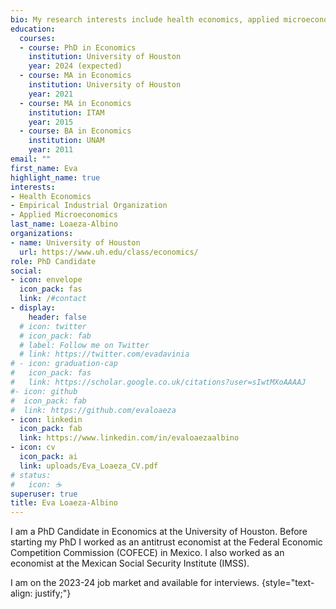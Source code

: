 ```yaml
---
bio: My research interests include health economics, applied microeconomics and empirical industrial organization. 
education:
  courses:
  - course: PhD in Economics
    institution: University of Houston
    year: 2024 (expected)
  - course: MA in Economics
    institution: University of Houston
    year: 2021
  - course: MA in Economics
    institution: ITAM
    year: 2015
  - course: BA in Economics
    institution: UNAM
    year: 2011
email: ""
first_name: Eva
highlight_name: true
interests:
- Health Economics
- Empirical Industrial Organization
- Applied Microeconomics
last_name: Loaeza-Albino
organizations:
- name: University of Houston
  url: https://www.uh.edu/class/economics/
role: PhD Candidate
social:
- icon: envelope
  icon_pack: fas
  link: /#contact
- display:
    header: false
  # icon: twitter
  # icon_pack: fab
  # label: Follow me on Twitter
  # link: https://twitter.com/evadavinia
# - icon: graduation-cap
#   icon_pack: fas
#   link: https://scholar.google.co.uk/citations?user=sIwtMXoAAAAJ
#- icon: github
#  icon_pack: fab
#  link: https://github.com/evaloaeza
- icon: linkedin
  icon_pack: fab
  link: https://www.linkedin.com/in/evaloaezaalbino
- icon: cv
  icon_pack: ai
  link: uploads/Eva_Loaeza_CV.pdf
# status:
#   icon: ☕️
superuser: true
title: Eva Loaeza-Albino
---
```


I am a PhD Candidate in Economics at the University of Houston. Before starting my PhD I worked as an antitrust economist at the Federal Economic Competition Commission (COFECE) in Mexico. I also worked as an economist at the Mexican Social Security Institute (IMSS).  

I am on the 2023-24 job market and available for interviews.
{style="text-align: justify;"}
